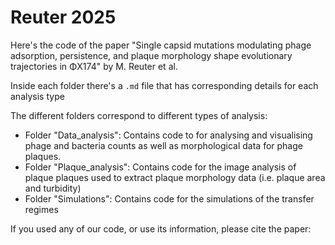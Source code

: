 # Reuter 2025
Here's the code of the paper "Single capsid mutations modulating phage adsorption, persistence, and plaque morphology shape evolutionary trajectories in ΦX174" by M. Reuter et al.

Inside each folder there's a `.md` file that has corresponding details for each analysis type

The different folders correspond to different types of analysis:
- Folder "Data_analysis": Contains code to for analysing and visualising phage and bacteria counts as well as morphological data for phage plaques.
- Folder "Plaque_analysis": Contains code for the image analysis of plaque plaques used to extract plaque morphology data (i.e. plaque area and turbidity)
- Folder "Simulations": Contains code for the simulations of the transfer regimes

If you used any of our code, or use its information, please cite the paper:

